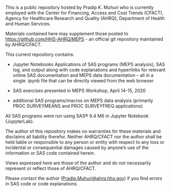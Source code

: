 This is a public repository hosted by Pradip K. Muhuri who is currently employed
with the Center for Financing, Access and Cost Trends (CFACT), Agency for
Healthcare Research and Quality (AHRQ), Department of Health and Human Services.

Materials contained here may supplement those posted to
<https://github.com/HHS-AHRQ/MEPS> - an official git repository maintained by
AHRQ/CFACT.

This current repository contains:

-   Jupyter Notebooks Applications of SAS programs (MEPS analysis), SAS log, and
    output along with code explanations and hyperlinks for relevant online SAS
    documentation and MEPS data documentation – all in a single .ipynb file that
    can be directly viewed from the web browser

-   SAS exercises presented in MEPS Workshop, April 14-15, 2020

-   additional SAS programs/macros on MEPS data analysis (primarily PROC
    SURVEYMEANS and PROC SURVEYFREQ applications)

All SAS programs were run using SAS® 9.4 M6 in Jupyter Notebook (JupyterLab).

The author of this repository makes no warranties for these materials and
disclaims all liability therefor. Neither AHRQ/CFACT nor the author shall be
held liable or responsible to any person or entity with respect to any loss or
incidental or consequential damages caused by anyone’s use of the information or
SAS code contained herein.

Views expressed here are those of the author and do not necessarily represent or
reflect those of AHRQ/CFACT.

Please contact the author (<Pradip.Muhuri@ahrq.hhs.gov>) if you find errors in
SAS code or code explanations.
